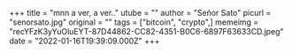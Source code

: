 +++
title = "mnn a ver, a ver.."
utube = ""
author = "Señor Sato"
picurl = "senorsato.jpg"
original = ""
tags = ["bitcoin", "crypto",]
memeimg = "recYFzK3yYuOluEYT-87D44862-CC82-4351-B0C6-6897F63633CD.jpeg"
date = "2022-01-16T19:39:09.000Z"
+++